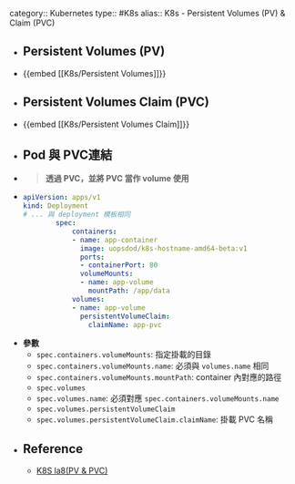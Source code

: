 category:: Kubernetes
type:: #K8s
alias:: K8s - Persistent Volumes (PV) & Claim (PVC)

- ## Persistent Volumes (PV)
- {{embed [[K8s/Persistent Volumes]]}}
- ## Persistent Volumes Claim (PVC)
- {{embed [[K8s/Persistent Volumes Claim]]}}
- ## Pod 與 PVC連結
- > **透過 PVC，並將 PVC 當作 volume 使用**
- ```yaml
  apiVersion: apps/v1
  kind: Deployment
  # ... 與 deployment 模板相同
          spec:
              containers:
              - name: app-container
                image: uopsdod/k8s-hostname-amd64-beta:v1
                ports:
                - containerPort: 80
                volumeMounts:
                - name: app-volume
                  mountPath: /app/data
              volumes:
              - name: app-volume
                persistentVolumeClaim:
                  claimName: app-pvc
  ```
- **參數**
	- `spec.containers.volumeMounts`: 指定掛載的目錄
	- `spec.containers.volumeMounts.name`: 必須與 `volumes.name` 相同
	- `spec.containers.volumeMounts.mountPath`: container 內對應的路徑
	- `spec.volumes`
	- `spec.volumes.name`: 必須對應 `spec.containers.volumeMounts.name`
	- `spec.volumes.persistentVolumeClaim`
	- `spec.volumes.persistentVolumeClaim.claimName`: 掛載 PVC 名稱
- ## Reference
	- [K8S la8(PV & PVC)](https://hackmd.io/@S_HP7z6qQmC4l2tX34ATug/SkxaIVZQ5)